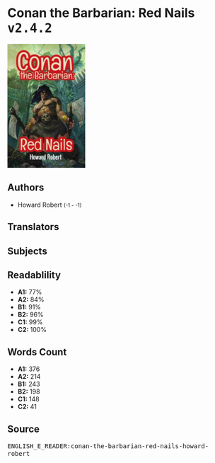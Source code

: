 # Conan the Barbarian: Red Nails <kbd>v2.4.2</kbd>

![](./cover.medium.jpg "")

## Authors


 - Howard Robert <small>(-1 - -1)</small>

## Translators



## Subjects



## Readablility


 - **A1:** 77%
 - **A2:** 84%
 - **B1:** 91%
 - **B2:** 96%
 - **C1:** 99%
 - **C2:** 100%

## Words Count


 - **A1:** 376
 - **A2:** 214
 - **B1:** 243
 - **B2:** 198
 - **C1:** 148
 - **C2:** 41

## Source


<kbd>ENGLISH_E_READER:conan-the-barbarian-red-nails-howard-robert</kbd>
